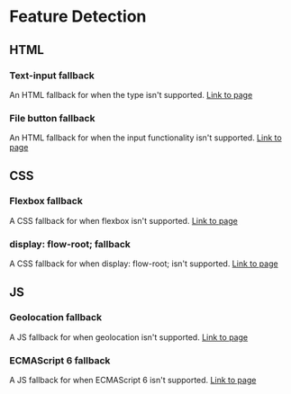 # Feature Detection
## HTML
### Text-input fallback
An HTML fallback for when the type isn't supported.
[Link to page](http://webdev.davebitter.com/exercises/bt/week_2/index_0.html)
### File button fallback
An HTML fallback for when the input functionality isn't supported.
[Link to page](http://webdev.davebitter.com/exercises/bt/week_2/index_1.html)

## CSS
### Flexbox fallback
A CSS fallback for when flexbox isn't supported.
[Link to page](http://webdev.davebitter.com/exercises/bt/week_2/index_2.html)
### display: flow-root; fallback
A CSS fallback for when display: flow-root; isn't supported.
[Link to page](http://webdev.davebitter.com/exercises/bt/week_2/index_3.html)

## JS
### Geolocation fallback
A JS fallback for when geolocation isn't supported.
[Link to page](http://webdev.davebitter.com/exercises/bt/week_2/index_4.html)
### ECMAScript 6 fallback
A JS fallback for when ECMAScript 6 isn't supported.
[Link to page](http://webdev.davebitter.com/exercises/bt/week_2/index_5.html)

